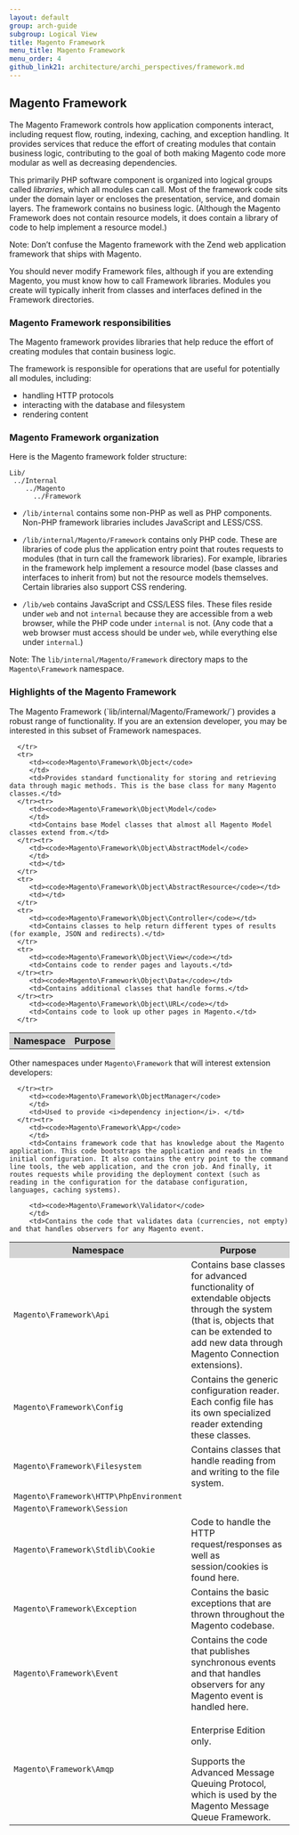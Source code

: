 ```yaml
---
layout: default
group: arch-guide
subgroup: Logical View
title: Magento Framework
menu_title: Magento Framework
menu_order: 4
github_link21: architecture/archi_perspectives/framework.md
---
```



<h2>Magento Framework</h2>
The Magento Framework controls how application components interact, including request flow, routing, indexing, caching, and exception handling. It provides services that reduce the effort of creating modules that contain business logic, contributing to the goal of both making Magento code more modular as well as decreasing dependencies. 

This primarily PHP software component is organized into logical groups called <i>libraries</i>, which all modules can call.  Most of the framework code sits under the domain layer or encloses the presentation, service, and domain layers. The framework contains no business logic.
(Although the Magento Framework does not contain resource models, it does contain a library of code to help implement a resource model.) 

<div class="bs-callout bs-callout-info" id="info">
  <p>Note: Don’t confuse the Magento framework with the Zend web application framework that ships with Magento.</p>
</div>

You should never modify Framework files, although if you are extending Magento, you must know how to call Framework libraries. Modules you create will typically inherit from classes and interfaces defined in the Framework directories.  

<h3>Magento Framework responsibilities</h3>
The Magento framework provides libraries that help reduce the effort of creating modules that contain business logic.

The framework is responsible for operations that are useful for potentially all modules, including: 

* handling HTTP protocols
* interacting with the database and filesystem
* rendering content

<h3>Magento Framework organization</h3>
Here is the Magento framework folder structure:

```
Lib/
 ../Internal
    ../Magento
      ../Framework
 ```

* `/lib/internal` contains some non-PHP as well as PHP components. Non-PHP framework libraries includes JavaScript and LESS/CSS. 

* `/lib/internal/Magento/Framework`  contains only PHP code. These are libraries of code plus the application entry point that routes requests to modules (that in turn call the framework libraries). For example,  libraries in the framework help implement a resource model (base classes and interfaces to inherit from) but not the resource models themselves. Certain libraries also support CSS rendering.

* `/lib/web` contains JavaScript and CSS/LESS files. These files reside  under `web` and not `internal` because they are accessible from a web browser, while the PHP code under `internal` is not. (Any code that a web browser must access should be under `web`, while everything else under `internal`.)

<div class="bs-callout bs-callout-info" id="info">
  <p>Note: The <code>lib/internal/Magento/Framework</code> directory maps to the <code>Magento\Framework</code> namespace.</p>
</div>


<h3>Highlights of the Magento Framework</h3>
The Magento Framework (`lib/internal/Magento/Framework/`) provides a robust range of functionality. If you are an extension developer, you may be interested in this subset of Framework namespaces.
 

<table>
   <tbody>
      <tr style="background-color: lightgray">
         <th>Namespace</th>
         <th>Purpose</th>
         
      </tr>
      <tr>
         <td><code>Magento\Framework\Object</code>
         </td>
         <td>Provides standard functionality for storing and retrieving data through magic methods. This is the base class for many Magento classes.</td>
      </tr><tr>
         <td><code>Magento\Framework\Object\Model</code>
         </td>
         <td>Contains base Model classes that almost all Magento Model classes extend from.</td>
      </tr><tr>
         <td><code>Magento\Framework\Object\AbstractModel</code>
         </td>
         <td></td>
      </tr>
      <tr>
         <td><code>Magento\Framework\Object\AbstractResource</code></td>
         <td></td>
      </tr>
      <tr>
         <td><code>Magento\Framework\Object\Controller</code></td>
         <td>Contains classes to help return different types of results (for example, JSON and redirects).</td>
      </tr>
      <tr>
         <td><code>Magento\Framework\Object\View</code></td>
         <td>Contains code to render pages and layouts.</td>
      </tr><tr>
         <td><code>Magento\Framework\Object\Data</code></td>
         <td>Contains additional classes that handle forms.</td>
      </tr><tr>
         <td><code>Magento\Framework\Object\URL</code></td>
         <td>Contains code to look up other pages in Magento.</td>
      </tr>
   </tbody>
</table>

<p>Other namespaces under <code>Magento\Framework</code> that will interest extension developers:</p>

<table>
   <tbody>
      <tr style="background-color: lightgray">
         <th>Namespace</th>
         <th>Purpose</th>
         
      </tr><tr>
         <td><code>Magento\Framework\ObjectManager</code>
         </td>
         <td>Used to provide <i>dependency injection</i>. </td>
      </tr><tr>
         <td><code>Magento\Framework\App</code>
         </td>
         <td>Contains framework code that has knowledge about the Magento application. This code bootstraps the application and reads in the initial configuration. It also contains the entry point to the command line tools, the web application, and the cron job. And finally, it routes requests while providing the deployment context (such as reading in the configuration for the database configuration, languages, caching systems).

</td>
      </tr><tr>
         <td><code>Magento\Framework\Api</code>
         </td>
         <td>Contains base classes for advanced functionality of extendable objects through the system (that is, objects that can be extended to add new data through Magento Connection extensions).</td>
      </tr><tr>
         <td><code>Magento\Framework\Config</code>
         </td>
         <td>Contains the generic configuration reader. Each config file has its own specialized reader extending these classes.</td>
      </tr><tr>
         <td><code>Magento\Framework\Filesystem</code>
         </td>
         <td>Contains classes that handle reading from and writing to the file system.</td>
      </tr><tr>
      <tr>
         <td><code>Magento\Framework\HTTP\PhpEnvironment</code>
         </td>
         <td></td>
      </tr><tr>
         <td><code>Magento\Framework\Session</code>
         </td>
         <td></td>
      </tr><tr>
         <td><code>Magento\Framework\Stdlib\Cookie</code>
         </td>
         <td>Code to handle the HTTP request/responses as well as session/cookies is found here.</td>
      </tr><tr>
         <td><code>Magento\Framework\Exception</code>
         </td>
         <td>Contains the basic exceptions that are thrown throughout the Magento codebase.</td>
      </tr>
      <tr>
         <td><code>Magento\Framework\Event</code>
         </td>
         <td>Contains the code that publishes synchronous events and that handles observers for any Magento event is handled here.
</td>
      </tr>
<tr>

         <td><code>Magento\Framework\Validator</code>
         </td>
         <td>Contains the code that validates data (currencies, not empty) and that handles observers for any Magento event.
</td>
      </tr>
      <tr>
      <td><code>Magento\Framework\Amqp</code></td>
      <td><p>Enterprise Edition only.</p>
      <p></p>Supports the Advanced Message Queuing Protocol, which is used by the Magento Message Queue Framework.</td>
      </tr>
</tbody>
</table>


